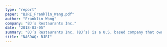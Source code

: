 ```yaml
---
type: "report"
paper: "BJRI_Franklin_Wang.pdf"
author: "Franklin Wang"
company: "BJ’s Restaurants Inc."
date: "2018-03-05"
summary: "BJ’s Restaurants Inc. (BJ’s) is a U.S. based company that owns and operates domestic full service, casual dining restaurants. BJ’s signature concept offers specialty pizza desserts, and self-brewed craft beers."
title: "NASDAQ: BJRI"
---
```

